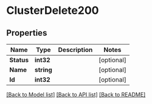 # ClusterDelete200

## Properties

Name | Type | Description | Notes
------------ | ------------- | ------------- | -------------
**Status** | **int32** |  | [optional] 
**Name** | **string** |  | [optional] 
**Id** | **int32** |  | [optional] 

[[Back to Model list]](../README.md#documentation-for-models) [[Back to API list]](../README.md#documentation-for-api-endpoints) [[Back to README]](../README.md)


